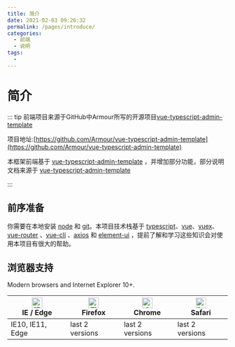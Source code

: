 ```yaml
---
title: 简介
date: 2021-02-03 09:26:32
permalink: /pages/introduce/
categories:
  - 前端
  - 说明
tags:
  - 
---
```

# 简介
::: tip
前端项目来源于GitHub中Armour所写的开源项目[vue-typescript-admin-template](https://github.com/Armour/vue-typescript-admin-template)

项目地址:[https://github.com/Armour/vue-typescript-admin-template](https://github.com/Armour/vue-typescript-admin-template)

本框架前端基于 [vue-typescript-admin-template](https://github.com/Armour/vue-typescript-admin-template) ，并增加部分功能，部分说明文档来源于 [vue-typescript-admin-template](https://github.com/Armour/vue-typescript-admin-template)

:::


## 前序准备

你需要在本地安装 [node](http://nodejs.org/) 和 [git](https://git-scm.com/)。本项目技术栈基于 [typescript](https://www.typescriptlang.org/)、[vue](https://cn.vuejs.org/index.html)、[vuex](https://vuex.vuejs.org/zh-cn/)、[vue-router](https://router.vuejs.org/zh-cn/) 、[vue-cli](https://github.com/vuejs/vue-cli) 、[axios](https://github.com/axios/axios) 和 [element-ui](https://github.com/ElemeFE/element) ，提前了解和学习这些知识会对使用本项目有很大的帮助。



## 浏览器支持

Modern browsers and Internet Explorer 10+.



| [<img src="https://cdn.jsdelivr.net/gh/taixingyiji/image_store@main/blog/20210203122300.png" alt="IE / Edge" width="24px" height="24px" />](http://godban.github.io/browsers-support-badges/)</br>IE / Edge | [<img src="https://cdn.jsdelivr.net/gh/taixingyiji/image_store@main/blog/20210203122347.png" alt="Firefox" width="24px" height="24px" />](http://godban.github.io/browsers-support-badges/)</br>Firefox | [<img src="https://cdn.jsdelivr.net/gh/taixingyiji/image_store@main/blog/20210203122223.png" alt="Chrome" width="24px" height="24px" />](http://godban.github.io/browsers-support-badges/)</br>Chrome | [<img src="https://cdn.jsdelivr.net/gh/taixingyiji/image_store@main/blog/20210203122410.png" alt="Safari" width="24px" height="24px" />](http://godban.github.io/browsers-support-badges/)</br>Safari |
| --------- | --------- | --------- | --------- |
| IE10, IE11, Edge| last 2 versions| last 2 versions| last 2 versions

